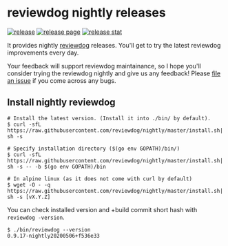 # reviewdog nightly releases
[![release](https://github.com/reviewdog/nightly/workflows/release/badge.svg)](https://github.com/reviewdog/nightly/actions?query=workflow%3Arelease)
[![release page](https://img.shields.io/github/release/reviewdog/nightly.svg?logo=github)](https://github.com/reviewdog/nightly/releases)
[![release stat](https://img.shields.io/github/downloads/reviewdog/nightly/total.svg?logo=github)](https://somsubhra.github.io/github-release-stats/?username=reviewdog&repository=nightly&per_page=30)

It provides nightly [reviewdog](https://github.com/reviewdog/reviewdog) releases.
You'll get to try the latest reviewdog improvements every day.

Your feedback will support reviewdog maintainance, so I hope you'll consider
trying the reviewdog nightly and give us any feedback!
Please [file an issue](https://github.com/reviewdog/reviewdog/issues) if you come across any bugs.

## Install nightly reviewdog

```shell
# Install the latest version. (Install it into ./bin/ by default).
$ curl -sfL https://raw.githubusercontent.com/reviewdog/nightly/master/install.sh| sh -s

# Specify installation directory ($(go env GOPATH)/bin/)
$ curl -sfL https://raw.githubusercontent.com/reviewdog/nightly/master/install.sh| sh -s -- -b $(go env GOPATH)/bin

# In alpine linux (as it does not come with curl by default)
$ wget -O - -q https://raw.githubusercontent.com/reviewdog/nightly/master/install.sh| sh -s [vX.Y.Z]
```

You can check installed version and +build commit short hash with `reviewdog -version`.

```shell
$ ./bin/reviewdog --version
0.9.17-nightly20200506+f536e33
```

